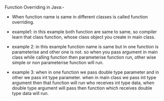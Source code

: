 Function Overriding in Java:-

- When function name is same in different classes is called function overriding.
- example1: in this example both function are same to same, so compiler learn that class function, whose class object you create in main class.

- example 2: in this example function name is same but in one function is parameterise and other one is not. so when you pass argument in main class while calling function then parameterise function run, other wise simple or non parameterise function will run.

- example 3: when in one function we pass double type parameter and in other we pass int type parameter. when in main class we pass int type argument then that function will run who receives int type data, when double type argument will pass then function which receives double type data will run.
